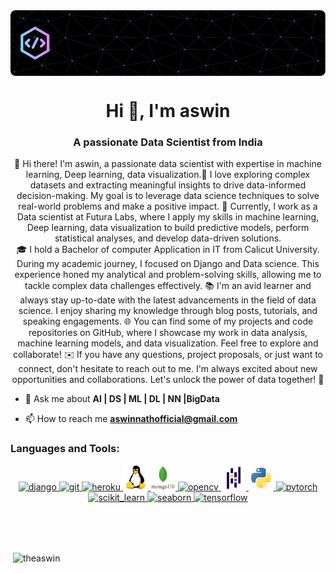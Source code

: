 <img align="center" alt = "Coding" width = "auto" src= "github-header-image (2).png">
<h1 align="center">Hi 👋, I'm aswin</h1>
<h3 align="center">A passionate Data Scientist from India</h3>
<p align="center">👋 Hi there! I'm aswin, a passionate data scientist with expertise in machine learning, Deep learning, data visualization.🔬 I love exploring complex datasets and extracting meaningful insights to drive data-informed decision-making. My goal is to leverage data science techniques to solve real-world problems and make a positive impact.
💼 Currently, I work as a Data scientist at Futura Labs, where I apply my skills in machine learning, Deep learning, data visualization to build predictive models, perform statistical analyses, and develop data-driven solutions.<br>🎓 I hold a Bachelor of computer Application in IT from Calicut University. During my academic journey, I focused on Django and Data science. This experience honed my analytical and problem-solving skills, allowing me to tackle complex data challenges effectively.
📚 I'm an avid learner and always stay up-to-date with the latest advancements in the field of data science. I enjoy sharing my knowledge through blog posts, tutorials, and speaking engagements.
🌐 You can find some of my projects and code repositories on GitHub, where I showcase my work in data analysis, machine learning models, and data visualization. Feel free to explore and collaborate!
✉️ If you have any questions, project proposals, or just want to connect, don't hesitate to reach out to me. I'm always excited about new opportunities and collaborations.
Let's unlock the power of data together! 🚀 </p>

- 💬 Ask me about **AI | DS | ML | DL | NN |BigData**

- 📫 How to reach me **aswinnathofficial@gmail.com**



<h3 align="left">Languages and Tools:</h3>
<p align = "center"> <a href="https://www.djangoproject.com/" target="_blank" rel="noreferrer"> <img src="https://cdn.worldvectorlogo.com/logos/django.svg" alt="django" width="40" height="40"/> </a> <a href="https://git-scm.com/" target="_blank" rel="noreferrer"> <img src="https://www.vectorlogo.zone/logos/git-scm/git-scm-icon.svg" alt="git" width="40" height="40"/> </a> <a href="https://heroku.com" target="_blank" rel="noreferrer"> <img src="https://www.vectorlogo.zone/logos/heroku/heroku-icon.svg" alt="heroku" width="40" height="40"/> </a> <a href="https://www.linux.org/" target="_blank" rel="noreferrer"> <img src="https://raw.githubusercontent.com/devicons/devicon/master/icons/linux/linux-original.svg" alt="linux" width="40" height="40"/> </a> <a href="https://www.mongodb.com/" target="_blank" rel="noreferrer"> <img src="https://raw.githubusercontent.com/devicons/devicon/master/icons/mongodb/mongodb-original-wordmark.svg" alt="mongodb" width="40" height="40"/> </a> <a href="https://opencv.org/" target="_blank" rel="noreferrer"> <img src="https://www.vectorlogo.zone/logos/opencv/opencv-icon.svg" alt="opencv" width="40" height="40"/> </a> <a href="https://pandas.pydata.org/" target="_blank" rel="noreferrer"> <img src="https://raw.githubusercontent.com/devicons/devicon/2ae2a900d2f041da66e950e4d48052658d850630/icons/pandas/pandas-original.svg" alt="pandas" width="40" height="40"/> </a> <a href="https://www.python.org" target="_blank" rel="noreferrer"> <img src="https://raw.githubusercontent.com/devicons/devicon/master/icons/python/python-original.svg" alt="python" width="40" height="40"/> </a> <a href="https://pytorch.org/" target="_blank" rel="noreferrer"> <img src="https://www.vectorlogo.zone/logos/pytorch/pytorch-icon.svg" alt="pytorch" width="40" height="40"/> </a> <a href="https://scikit-learn.org/" target="_blank" rel="noreferrer"> <img src="https://upload.wikimedia.org/wikipedia/commons/0/05/Scikit_learn_logo_small.svg" alt="scikit_learn" width="40" height="40"/> </a> <a href="https://seaborn.pydata.org/" target="_blank" rel="noreferrer"> <img src="https://seaborn.pydata.org/_images/logo-mark-lightbg.svg" alt="seaborn" width="40" height="40"/> </a> <a href="https://www.tensorflow.org" target="_blank" rel="noreferrer"> <img src="https://www.vectorlogo.zone/logos/tensorflow/tensorflow-icon.svg" alt="tensorflow" width="40" height="40"/> </a> </p>

<br>
<br>
<br>
<p>&nbsp;<img align="center" src="https://github-readme-stats.vercel.app/api?username=theaswin&show_icons=true&locale=en" alt="theaswin" /></p>

